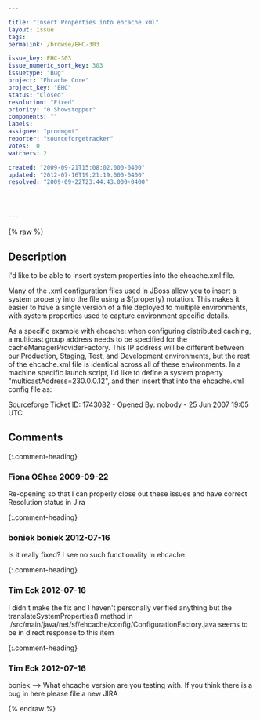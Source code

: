 ```yaml
---

title: "Insert Properties into ehcache.xml"
layout: issue
tags: 
permalink: /browse/EHC-303

issue_key: EHC-303
issue_numeric_sort_key: 303
issuetype: "Bug"
project: "Ehcache Core"
project_key: "EHC"
status: "Closed"
resolution: "Fixed"
priority: "0 Showstopper"
components: ""
labels: 
assignee: "prodmgmt"
reporter: "sourceforgetracker"
votes:  0
watchers: 2

created: "2009-09-21T15:08:02.000-0400"
updated: "2012-07-16T19:21:19.000-0400"
resolved: "2009-09-22T23:44:43.000-0400"




---
```


{% raw %}

## Description

<div markdown="1" class="description">

I'd like to be able to insert system properties into the ehcache.xml file.

Many of the .xml configuration files used in JBoss allow you to insert a system property into the file using a $\{property\} notation.  This makes it easier to have a single version of a file deployed to multiple environments, with system properties used to capture environment specific details.

As a specific example with ehcache: when configuring distributed caching, a multicast group address needs to be specified for the cacheManagerProviderFactory.  This IP address will be different between our Production, Staging, Test, and Development environments, but the rest of the ehcache.xml file is identical across all of these environments.  In a machine specific launch script, I'd like to define a system property "multicastAddress=230.0.0.12", and then insert that into the ehcache.xml config file as:
<cacheManagerPeerProviderFactory 
class="net.sf.ehcache.distribution.RMICacheManagerPeerProviderFactory"
properties="peerDiscovery=automatic, 
multicastGroupAddress=$\{multicastAddress\}, 
multicastGroupPort=4446, timeToLive=1"/>

Sourceforge Ticket ID: 1743082 - Opened By: nobody - 25 Jun 2007 19:05 UTC

</div>

## Comments


{:.comment-heading}
### **Fiona OShea** <span class="date">2009-09-22</span>

<div markdown="1" class="comment">

Re-opening so that I can properly close out these issues and have correct Resolution status in Jira

</div>


{:.comment-heading}
### **boniek boniek** <span class="date">2012-07-16</span>

<div markdown="1" class="comment">

Is it really fixed? I see no such functionality in ehcache.

</div>


{:.comment-heading}
### **Tim Eck** <span class="date">2012-07-16</span>

<div markdown="1" class="comment">

I didn't make the fix and I haven't personally verified anything but the translateSystemProperties() method in ./src/main/java/net/sf/ehcache/config/ConfigurationFactory.java seems to be in direct response to this item



</div>


{:.comment-heading}
### **Tim Eck** <span class="date">2012-07-16</span>

<div markdown="1" class="comment">

boniek --> What ehcache version are you testing with. If you think there is a bug in here please file a new JIRA


</div>



{% endraw %}
